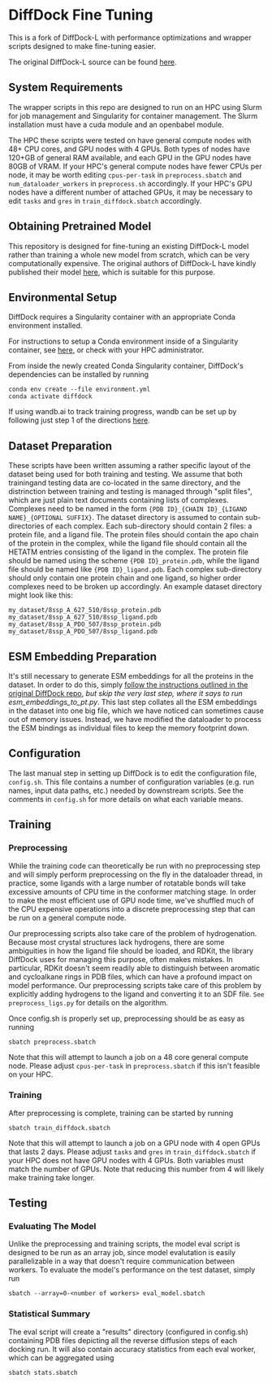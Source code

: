 # DiffDock Fine Tuning 

This is a fork of DiffDock-L with performance optimizations and wrapper scripts designed to make fine-tuning easier.

The original DiffDock-L source can be found [here](https://github.com/gcorso/DiffDock/).

## System Requirements

The wrapper scripts in this repo are designed to run on an HPC using Slurm for job management and Singularity for container management. The Slurm installation must have a cuda module and an openbabel module.

The HPC these scripts were tested on have general compute nodes with 48+ CPU cores, and GPU nodes with 4 GPUs. Both types of nodes have 120+GB of general RAM available, and each GPU in the GPU nodes have 80GB of VRAM. If your HPC's general compute nodes have fewer CPUs per node, it may be worth editing `cpus-per-task` in `preprocess.sbatch` and `num_dataloader_workers` in `preprocess.sh` accordingly. If your HPC's GPU nodes have a different number of attached GPUs, it may be necessary to edit `tasks` and `gres` in `train_diffdock.sbatch` accordingly.

## Obtaining Pretrained Model

This repository is designed for fine-tuning an existing DiffDock-L model rather than training a whole new model from scratch, which can be very computationally expensive. The original authors of DiffDock-L have kindly published their model [here](https://github.com/gcorso/DiffDock/releases/download/v1.1/diffdock_models.zip), which is suitable for this purpose.

## Environmental Setup

DiffDock requires a Singularity container with an appropriate Conda environment installed.

For instructions to setup a Conda environment inside of a Singularity container, see [here](https://sites.google.com/nyu.edu/nyu-hpc/hpc-systems/greene/software/singularity-with-miniconda), or check with your HPC administrator.

From inside the newly created Conda Singularity container, DiffDock's dependencies can be installed by running

    conda env create --file environment.yml
    conda activate diffdock

If using wandb.ai to track training progress, wandb can be set up by following just step 1 of the directions [here](https://wandb.ai/quickstart?utm_source=app-resource-center&utm_medium=app&utm_term=quickstart&product=models).

## Dataset Preparation

These scripts have been written assuming a rather specific layout of the dataset being used for both training and testing. We assume that both trainingand testing data are co-located in the same directory, and the distrinction between training and testing is managed through "split files", which are just plain text documents containing lists of complexes. Complexes need to be named in the form `{PDB ID}_{CHAIN ID}_{LIGAND NAME}_{OPTIONAL SUFFIX}`. The dataset directory is assumed to contain sub-directories of each complex. Each sub-directory should contain 2 files: a protein file, and a ligand file. The protein files should contain the apo chain of the protein in the complex, while the ligand file should contain all the HETATM entries consisting of the ligand in the complex. The protein file should be named using the scheme `{PDB ID}_protein.pdb`, while the ligand file should be named like `{PDB ID}_ligand.pdb`. Each complex sub-directory should only contain one protein chain and one ligand, so higher order complexes need to be broken up accordingly. An example dataset directory might look like this:

    my_dataset/8ssp_A_627_510/8ssp_protein.pdb
    my_dataset/8ssp_A_627_510/8ssp_ligand.pdb
    my_dataset/8ssp_A_PDO_507/8ssp_protein.pdb
    my_dataset/8ssp_A_PDO_507/8ssp_ligand.pdb

## ESM Embedding Preparation

It's still necessary to generate ESM embeddings for all the proteins in the dataset. In order to do this, simply [follow the instructions outlined in the original DiffDock repo](https://github.com/gcorso/DiffDock/blob/main/README.md#generate-the-esm2-embeddings-for-the-proteins), *but skip the very last step, where it says to run esm_embeddings_to_pt.py*. This last step collates all the ESM embeddings in the dataset into one big file, which we have noticed can sometimes cause out of memory issues. Instead, we have modified the dataloader to process the ESM bindings as individual files to keep the memory footprint down.

## Configuration

The last manual step in setting up DiffDock is to edit the configuration file, `config.sh`. This file contains a number of configuration variables (e.g. run names, input data paths, etc.) needed by downstream scripts. See the comments in `config.sh` for more details on what each variable means.

## Training

### Preprocessing

While the training code can theoretically be run with no preprocessing step and will simply perform preprocessing on the fly in the dataloader thread, in practice, some ligands with a large number of rotatable bonds will take excessive amounts of CPU time in the conformer matching stage. In order to make the most efficient use of GPU node time, we've shuffled much of the CPU expensive operations into a discrete preprocessing step that can be run on a general compute node.

Our preprocessing scripts also take care of the problem of hydrogenation. Because most crystal structures lack hydrogens, there are some ambiguities in how the ligand file should be loaded, and RDKit, the library DiffDock uses for managing this purpose, often makes mistakes. In particular, RDKit doesn't seem readily able to distinguish between aromatic and cycloalkane rings in PDB files, which can have a profound impact on model performance. Our preprocessing scripts take care of this problem by explicitly adding hydrogens to the ligand and converting it to an SDF file. `See preprocess_ligs.py` for details on the algorithm.

Once config.sh is properly set up, preprocessing should be 
 as easy as running

    sbatch preprocess.sbatch

Note that this will attempt to launch a job on a 48 core general compute node. Please adjust `cpus-per-task` in `preprocess.sbatch` if this isn't feasible on your HPC.

### Training

After preprocessing is complete, training can be started by running

    sbatch train_diffdock.sbatch

Note that this will attempt to launch a job on a GPU node with 4 open GPUs that lasts 2 days. Please adjust `tasks` and `gres` in `train_diffdock.sbatch` if your HPC does not have GPU nodes with 4 GPUs. Both variables must match the number of GPUs. Note that reducing this number from 4 will likely make training take longer.

## Testing

### Evaluating The Model

Unlike the preprocessing and training scripts, the model eval script is designed to be run as an array job, since model evalutation is easily parallelizable in a way that doesn't require communication between workers. To evaluate the model's performance on the test dataset, simply run

    sbatch --array=0-<number of workers> eval_model.sbatch

### Statistical Summary

The eval script will create a "results" directory (configured in config.sh) containing PDB files depicting all the reverse diffusion steps of each docking run. It will also contain accuracy statistics from each eval worker, which can be aggregated using

    sbatch stats.sbatch
